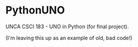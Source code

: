 # PythonUNO
UNCA CSCI 183 - UNO in Python (for final project).

(I'm leaving this up as an example of old, bad code!)
